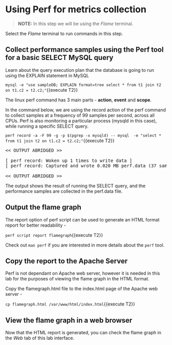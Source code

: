 # Using Perf for metrics collection

>**NOTE:** In this step we will be using the *Flame* terminal. 

Select the *Flame* terminal to run commands in this step.

## Collect performance samples using the Perf tool for a basic SELECT MySQL query

Learn about the query execution plan that the database is going to run using the EXPLAIN statement in MySQL 

`mysql -e "use sampleDB; EXPLAIN format=tree select * from t1 join t2 on t1.c2 = t2.c2;"`{{execute T2}}

The linux perf command has 3 main parts - **action**, **event** and **scope**. 

In the command below, we are using the record action of the perf command to collect samples at a frequency of 99 samples per second, across all CPUs.
Perf is also monitoring a particular process (mysqld in this case), while running a specific SELECT query.

`perf record -a -F 99 -g -p $(pgrep -x mysqld) -- mysql  -e "select * from t1 join t2 on t1.c2 = t2.c2;"`{{execute T2}}

<pre class="file">
<< OUTPUT ABRIDGED >>

[ perf record: Woken up 1 times to write data ]
[ perf record: Captured and wrote 0.020 MB perf.data (37 samples) ]

<< OUTPUT ABRIDGED >>
</pre>

The output shows the result of running the SELECT query, and the performance samples are collected in the perf.data file.

## Output the flame graph ##
The report option of perf script can be used to generate an HTML format report for better readability - 

`perf script report flamegraph`{{execute T2}}

Check out `man perf` if you are interested in more details about the `perf` tool.

## Copy the report to the Apache Server ##

Perf is not dependant on Apache web server, however it is needed in this lab for the purposes of viewing the flame graph in the HTML format.

Copy the flamegraph.html file to the index.html page of the Apache web server - 

`cp flamegraph.html /var/www/html/index.html`{{execute T2}}

## View the flame graph in a web browser ##
Now that the HTML report is generated, you can check the flame graph in the *Web* tab of this lab interface.



